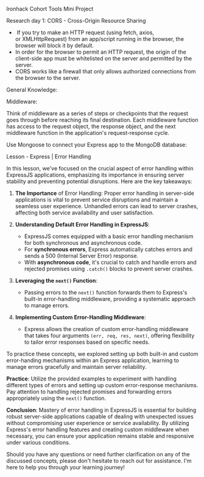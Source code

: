 Ironhack Cohort Tools Mini Project 

Research day 1:
CORS - Cross-Origin Resource Sharing
*  If you try to make an HTTP request (using fetch, axios, or XMLHttpRequest) from an app/script running in the browser, the browser will block it by default.
* In order for the browser to permit an HTTP request, the origin of the client-side app must be whitelisted on the server and permitted by the server.
* CORS works like a firewall that only allows authorized connections from the browser to the server.






General Knowledge:

Middleware:
 
 Think of middleware as a series of steps or checkpoints that the request goes through before reaching its final destination. Each middleware function has access to the request object, the response object, and the next middleware function in the application's request-response cycle.

Use Mongoose to connect your Express app to the MongoDB database:

Lesson - Express | Error Handling

In this lesson, we've focused on the crucial aspect of error handling within ExpressJS applications, emphasizing its importance in ensuring server stability and preventing potential disruptions. Here are the key takeaways:

1. **The Importance** of Error Handling: Proper error handling in server-side applications is vital to prevent service disruptions and maintain a seamless user experience. Unhandled errors can lead to server crashes, affecting both service availability and user satisfaction.

2. **Understanding Default Error Handling in ExpressJS**:
   - ExpressJS comes equipped with a basic error handling mechanism for both synchronous and asynchronous code. 
   - For **synchronous errors**, Express automatically catches errors and sends a 500 (Internal Server Error) response.
   - With **asynchronous code**, it's crucial to catch and handle errors and rejected promises using `.catch()` blocks to prevent server crashes.

3. **Leveraging the `next()` Function**: 
   - Passing errors to the `next()` function forwards them to Express's built-in error-handling middleware, providing a systematic approach to manage errors.

4. **Implementing Custom Error-Handling Middleware**: 
   - Express allows the creation of custom error-handling middleware that takes four arguments `(err, req, res, next)`, offering flexibility to tailor error responses based on specific needs.

To practice these concepts, we explored setting up both built-in and custom error-handing mechanisms within an Express application, learning to manage errors gracefully and maintain server reliability.

**Practice**: Utilize the provided examples to experiment with handling different types of errors and setting up custom error-response mechanisms. Pay attention to handling rejected promises and forwarding errors appropriately using the `next()` function. 

**Conclusion**: Mastery of error handling in ExpressJS is essential for building robust server-side applications capable of dealing with unexpected issues without compromising user experience or service availability. By utilizing Express's error handling features and creating custom middleware when necessary, you can ensure your application remains stable and responsive under various conditions.

Should you have any questions or need further clarification on any of the discussed concepts, please don't hesitate to reach out for assistance. I'm here to help you through your learning journey!